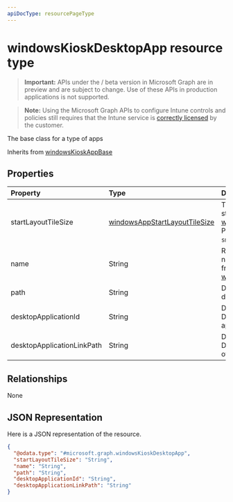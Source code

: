 ```yaml
---
apiDocType: resourcePageType
---
```

# windowsKioskDesktopApp resource type

> **Important:** APIs under the / beta version in Microsoft Graph are in preview and are subject to change. Use of these APIs in production applications is not supported.

> **Note:** Using the Microsoft Graph APIs to configure Intune controls and policies still requires that the Intune service is [correctly licensed](https://go.microsoft.com/fwlink/?linkid=839381) by the customer.

The base class for a type of apps

Inherits from [windowsKioskAppBase](../resources/intune_deviceconfig_windowskioskappbase.md)

## Properties
|Property|Type|Description|
|:---|:---|:---|
|startLayoutTileSize|[windowsAppStartLayoutTileSize](../resources/intune_deviceconfig_windowsappstartlayouttilesize.md)|The app tile size for the start layout Inherited from [windowsKioskAppBase](../resources/intune_deviceconfig_windowskioskappbase.md). Possible values are: `hidden`, `small`, `medium`, `wide`, `large`.|
|name|String|Represents the friendly name of an app Inherited from [windowsKioskAppBase](../resources/intune_deviceconfig_windowskioskappbase.md)|
|path|String|Define the path of a desktop app|
|desktopApplicationId|String|Define the DesktopApplicationID of the app|
|desktopApplicationLinkPath|String|Define the DesktopApplicationLinkPath of the app|

## Relationships
None
## JSON Representation
Here is a JSON representation of the resource.
<!-- {
  "blockType": "resource",
  "@odata.type": "microsoft.graph.windowsKioskDesktopApp"
}
-->
``` json
{
  "@odata.type": "#microsoft.graph.windowsKioskDesktopApp",
  "startLayoutTileSize": "String",
  "name": "String",
  "path": "String",
  "desktopApplicationId": "String",
  "desktopApplicationLinkPath": "String"
}
```





